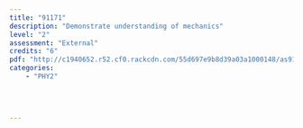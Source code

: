 ```yaml
---
title: "91171"
description: "Demonstrate understanding of mechanics"
level: "2"
assessment: "External"
credits: "6"
pdf: "http://c1940652.r52.cf0.rackcdn.com/55d697e9b8d39a03a1000148/as91171.pdf"
categories:
    - "PHY2"
    
    
    
    
---
```

